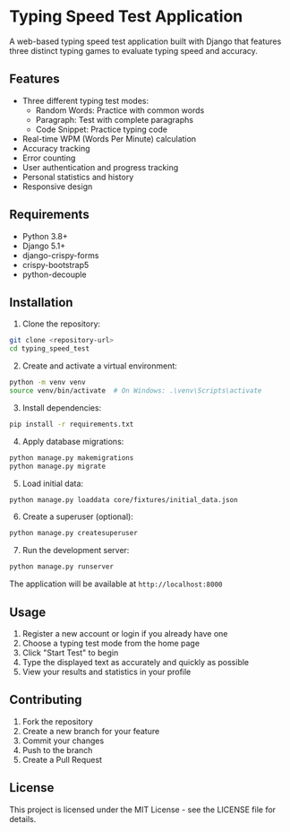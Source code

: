 # Typing Speed Test Application

A web-based typing speed test application built with Django that features three distinct typing games to evaluate typing speed and accuracy.

## Features

- Three different typing test modes:
  - Random Words: Practice with common words
  - Paragraph: Test with complete paragraphs
  - Code Snippet: Practice typing code
- Real-time WPM (Words Per Minute) calculation
- Accuracy tracking
- Error counting
- User authentication and progress tracking
- Personal statistics and history
- Responsive design

## Requirements

- Python 3.8+
- Django 5.1+
- django-crispy-forms
- crispy-bootstrap5
- python-decouple

## Installation

1. Clone the repository:
```bash
git clone <repository-url>
cd typing_speed_test
```

2. Create and activate a virtual environment:
```bash
python -m venv venv
source venv/bin/activate  # On Windows: .\venv\Scripts\activate
```

3. Install dependencies:
```bash
pip install -r requirements.txt
```

4. Apply database migrations:
```bash
python manage.py makemigrations
python manage.py migrate
```

5. Load initial data:
```bash
python manage.py loaddata core/fixtures/initial_data.json
```

6. Create a superuser (optional):
```bash
python manage.py createsuperuser
```

7. Run the development server:
```bash
python manage.py runserver
```

The application will be available at `http://localhost:8000`

## Usage

1. Register a new account or login if you already have one
2. Choose a typing test mode from the home page
3. Click "Start Test" to begin
4. Type the displayed text as accurately and quickly as possible
5. View your results and statistics in your profile

## Contributing

1. Fork the repository
2. Create a new branch for your feature
3. Commit your changes
4. Push to the branch
5. Create a Pull Request

## License

This project is licensed under the MIT License - see the LICENSE file for details. 